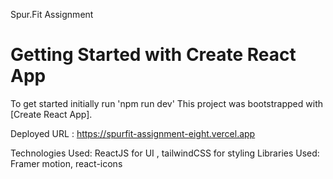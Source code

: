 Spur.Fit Assignment

# Getting Started with Create React App
To get started initially run 'npm run dev'
This project was bootstrapped with [Create React App].

Deployed URL : https://spurfit-assignment-eight.vercel.app

Technologies Used: ReactJS for UI , tailwindCSS for styling
Libraries Used: Framer motion, react-icons 
